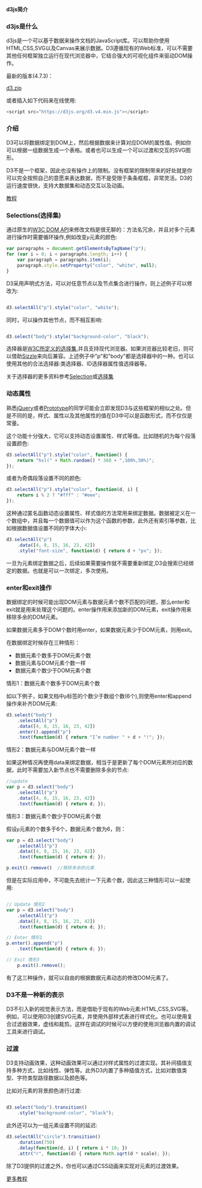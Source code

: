 #### d3js简介

### d3js是什么

d3js是一个可以基于数据来操作文档的JavaScript库。可以帮助你使用HTML,CSS,SVG以及Canvas来展示数据。D3遵循现有的Web标准，可以不需要其他任何框架独立运行在现代浏览器中，它结合强大的可视化组件来驱动DOM操作。

最新的版本(4.7.3)：

[d3.zip](https://github.com/d3/d3/releases/download/v4.7.3/d3.zip)

或者插入如下代码来在线使用:

```js
<script src="https://d3js.org/d3.v4.min.js"></script>
```

### 介绍

D3可以将数据绑定到DOM上，然后根据数据来计算对应DOM的属性值。例如你可以根据一组数据生成一个表格。或者也可以生成一个可以过渡和交互的SVG图形。

D3不是一个框架，因此也没有操作上的限制。没有框架的限制带来的好处就是你可以完全按照自己的意愿来表达数据，而不是受限于条条框框，非常灵活。D3的运行速度很快，支持大数据集和动态交互以及动画。

[教程](https://github.com/d3/d3/wiki/Tutorials)

### Selections(选择集)

通过原生的[W3C DOM API](http://www.w3.org/DOM/DOMTR)来修改文档是很无聊的：方法名冗余，并且对多个元素进行操作时需要循环操作,例如改变`p`元素的颜色:

```js
var paragraphs = document.getElementsByTagName("p");
for (var i = 0; i < paragraphs.length; i++) {
	var paragraph = paragraphs.item(i);
	paragraph.style.setProperty("color", "white", null);
}

```

D3采用声明式方法，可以对任意节点以及节点集合进行操作，则上述例子可以修改为:

```js

d3.selectAll("p").style("color", "white");

```

同时，可以操作其他节点，而不相互影响:

```js

d3.select("body").style("background-color", "black");
```

选择器是[W3C所定义的选择集](http://www.w3.org/TR/selectors-api/),并且支持现代浏览器。如果浏览器比较老旧，则可以借助[Sizzle](http://sizzlejs.com/)来向后兼容。上述例子中"p"和"body"都是选择器中的一种。也可以使用其他的合法选择器:类选择器、ID选择器属性值选择器等。

关于选择器的更多资料参考[Selection](https://github.com/d3/d3/wiki/Selections)或[选择集](https://github.com/xswei/d3js_doc/tree/master/d3js_doc_old/API/d3-selection-master)

### 动态属性

熟悉[jQuery](http://jquery.com/)或者[Prototype](http://www.prototypejs.org/)的同学可能会立即发现D3与这些框架的相似之处。但是不同的是，样式、属性以及其他属性的值在D3中可以是函数形式，而不仅仅是常量。

这个功能十分强大，它可以支持动态设置属性、样式等值。比如随机的为每个段落设置颜色:

```js
d3.selectAll("p").style("color", function() {
	return "hsl(" + Math.random() * 360 + ",100%,50%)";
});

```

或者为奇偶段落设置不同的颜色:

```js
d3.selectAll("p").style("color", function(d, i) {
	return i % 2 ? "#fff" : "#eee";
});

```

这种通过匿名函数动态设置属性、样式值的方法常用来绑定数据。数据被定义在一个数组中，并且每一个数据值可以作为这个函数的参数，此外还有索引等参数，比如根据数据值设置不同的字体大小:

```js
d3.selectAll("p")
	.data([4, 8, 15, 16, 23, 42])
    .style("font-size", function(d) { return d + "px"; });

```

一旦为元素绑定数据之后，后续如果需要操作就不需要重新绑定,D3会搜索已经绑定的数据。也就是可以一次绑定，多次使用。

### enter和exit操作

数据绑定的时候可能出现DOM元素与数据元素个数不匹配的问题，那么enter和exit就是用来处理这个问题的。enter操作用来添加新的DOM元素，exit操作用来移除多余的DOM元素。

如果数据元素多于DOM个数时用enter，如果数据元素少于DOM元素，则用exit。


在数据绑定时候存在三种情形：

- 数据元素个数多于DOM元素个数
- 数据元素与DOM元素个数一样
- 数据元素个数少于DOM元素个数

情形1：数据元素个数多于DOM元素个数

如以下例子，如果文档中`p`标签的个数少于数组个数(6个),则使用enter和append操作来补齐DOM元素:

```js
d3.select("body")
	.selectAll("p")
	.data([4, 8, 15, 16, 23, 42])
	.enter().append("p")
	.text(function(d) { return "I’m number " + d + "!"; });

```

情形2：数据元素与DOM元素个数一样

如果这种情况再使用data来绑定数据，相当于是更新了每个DOM元素所对应的数据，此时不需要加入新节点也不需要删除多余的节点:

```js
//update
var p = d3.select("body")
	.selectAll("p")
	.data([4, 8, 15, 16, 23, 42])
	.text(function(d) { return d; });

```

情形3：数据元素个数少于DOM元素个数

假设`p`元素的个数多于6个，数据元素个数为6，则：

```js
var p = d3.select("body")
	.selectAll("p")
	.data([4, 8, 15, 16, 23, 42])
	.text(function(d) { return d; });

p.exit().remove()  //移除多余的元素
```

但是在实际应用中，不可能先去统计一下元素个数，因此这三种情形可以一起使用:

```js

// Update 情形2
var p = d3.select("body")
	.selectAll("p")
	.data([4, 8, 15, 16, 23, 42])
	.text(function(d) { return d; });      

// Enter 情形1
p.enter().append("p")
    .text(function(d) { return d; });

// Exit 情形3
	p.exit().remove();

```

有了这三种操作，就可以自由的根据数据元素动态的修改DOM元素了。


### D3不是一种新的表示

D3不引入新的视觉表示方法，而是借助于现有的Web元素:HTML,CSS,SVG等。例如，可以使用D3创建SVG元素，并使用外部样式表进行样式化。也可以使用复合过滤器效果，虚线和裁剪。这样在调试的时候可以方便的使用浏览器内置的调试工具来进行调试。

### 过渡

D3支持动画效果，这种动画效果可以通过对样式属性的过渡实现。其补间插值支持多种方式，比如线性、弹性等。此外D3内置了多种插值方式，比如对数值类型、字符类型路径数据以及颜色等。

比如对元素的背景颜色进行过渡:

```js

d3.select("body").transition()
    .style("background-color", "black");

```

此外还可以为一组元素设置不同的延迟:

```js
d3.selectAll("circle").transition()
    .duration(750)
    .delay(function(d, i) { return i * 10; })
    .attr("r", function(d) { return Math.sqrt(d * scale); });

```

除了D3提供的过渡之外，你也可以通过CSS动画来实现对元素的过渡效果。



[更多教程](https://github.com/d3/d3/wiki/Tutorials)
